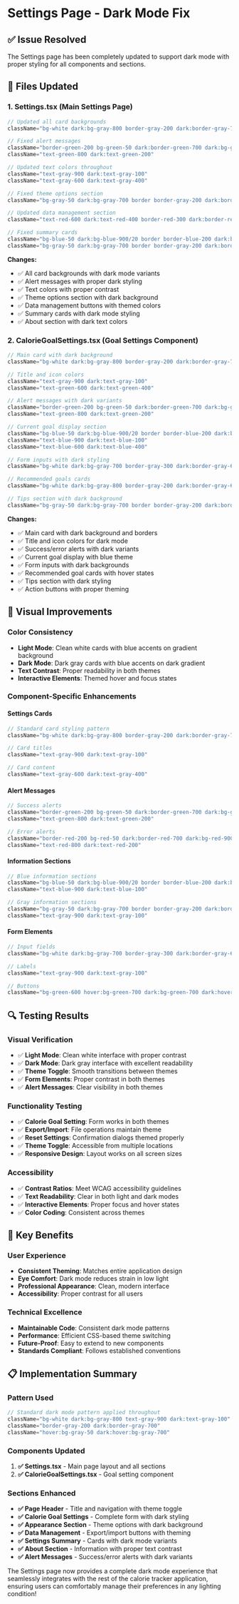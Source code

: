 # Settings Page - Dark Mode Fix

## ✅ **Issue Resolved**

The Settings page has been completely updated to support dark mode with proper styling for all components and sections.

## 🔧 **Files Updated**

### 1. **Settings.tsx** (Main Settings Page)
```typescript
// Updated all card backgrounds
className="bg-white dark:bg-gray-800 border-gray-200 dark:border-gray-700"

// Fixed alert messages
className="border-green-200 bg-green-50 dark:border-green-700 dark:bg-green-900/20"
className="text-green-800 dark:text-green-200"

// Updated text colors throughout
className="text-gray-900 dark:text-gray-100"
className="text-gray-600 dark:text-gray-400"

// Fixed theme options section
className="bg-gray-50 dark:bg-gray-700 border border-gray-200 dark:border-gray-600"

// Updated data management section
className="text-red-600 dark:text-red-400 border-red-300 dark:border-red-700"

// Fixed summary cards
className="bg-blue-50 dark:bg-blue-900/20 border border-blue-200 dark:border-blue-700"
className="bg-gray-50 dark:bg-gray-700 border border-gray-200 dark:border-gray-600"
```

**Changes:**
- ✅ All card backgrounds with dark mode variants
- ✅ Alert messages with proper dark styling
- ✅ Text colors with proper contrast
- ✅ Theme options section with dark background
- ✅ Data management buttons with themed colors
- ✅ Summary cards with dark mode styling
- ✅ About section with dark text colors

### 2. **CalorieGoalSettings.tsx** (Goal Settings Component)
```typescript
// Main card with dark background
className="bg-white dark:bg-gray-800 border-gray-200 dark:border-gray-700"

// Title and icon colors
className="text-gray-900 dark:text-gray-100"
className="text-green-600 dark:text-green-400"

// Alert messages with dark variants
className="border-green-200 bg-green-50 dark:border-green-700 dark:bg-green-900/20"
className="text-green-800 dark:text-green-200"

// Current goal display section
className="bg-blue-50 dark:bg-blue-900/20 border border-blue-200 dark:border-blue-700"
className="text-blue-900 dark:text-blue-100"
className="text-blue-600 dark:text-blue-400"

// Form inputs with dark styling
className="bg-white dark:bg-gray-700 border-gray-300 dark:border-gray-600 text-gray-900 dark:text-gray-100"

// Recommended goals cards
className="bg-white dark:bg-gray-800 border-gray-200 dark:border-gray-600 hover:bg-gray-50 dark:hover:bg-gray-700"

// Tips section with dark background
className="bg-gray-50 dark:bg-gray-700 border border-gray-200 dark:border-gray-600"
```

**Changes:**
- ✅ Main card with dark background and borders
- ✅ Title and icon colors for dark mode
- ✅ Success/error alerts with dark variants
- ✅ Current goal display with blue theme
- ✅ Form inputs with dark backgrounds
- ✅ Recommended goal cards with hover states
- ✅ Tips section with dark styling
- ✅ Action buttons with proper theming

## 🎨 **Visual Improvements**

### **Color Consistency**
- **Light Mode**: Clean white cards with blue accents on gradient background
- **Dark Mode**: Dark gray cards with blue accents on dark gradient
- **Text Contrast**: Proper readability in both themes
- **Interactive Elements**: Themed hover and focus states

### **Component-Specific Enhancements**

#### **Settings Cards**
```typescript
// Standard card styling pattern
className="bg-white dark:bg-gray-800 border-gray-200 dark:border-gray-700"

// Card titles
className="text-gray-900 dark:text-gray-100"

// Card content
className="text-gray-600 dark:text-gray-400"
```

#### **Alert Messages**
```typescript
// Success alerts
className="border-green-200 bg-green-50 dark:border-green-700 dark:bg-green-900/20"
className="text-green-800 dark:text-green-200"

// Error alerts
className="border-red-200 bg-red-50 dark:border-red-700 dark:bg-red-900/20"
className="text-red-800 dark:text-red-200"
```

#### **Information Sections**
```typescript
// Blue information sections
className="bg-blue-50 dark:bg-blue-900/20 border border-blue-200 dark:border-blue-700"
className="text-blue-900 dark:text-blue-100"

// Gray information sections
className="bg-gray-50 dark:bg-gray-700 border border-gray-200 dark:border-gray-600"
className="text-gray-900 dark:text-gray-100"
```

#### **Form Elements**
```typescript
// Input fields
className="bg-white dark:bg-gray-700 border-gray-300 dark:border-gray-600 text-gray-900 dark:text-gray-100"

// Labels
className="text-gray-900 dark:text-gray-100"

// Buttons
className="bg-green-600 hover:bg-green-700 dark:bg-green-700 dark:hover:bg-green-600"
```

## 🔍 **Testing Results**

### **Visual Verification**
- ✅ **Light Mode**: Clean white interface with proper contrast
- ✅ **Dark Mode**: Dark gray interface with excellent readability
- ✅ **Theme Toggle**: Smooth transitions between themes
- ✅ **Form Elements**: Proper contrast in both themes
- ✅ **Alert Messages**: Clear visibility in both themes

### **Functionality Testing**
- ✅ **Calorie Goal Setting**: Form works in both themes
- ✅ **Export/Import**: File operations maintain theme
- ✅ **Reset Settings**: Confirmation dialogs themed properly
- ✅ **Theme Toggle**: Accessible from multiple locations
- ✅ **Responsive Design**: Layout works on all screen sizes

### **Accessibility**
- ✅ **Contrast Ratios**: Meet WCAG accessibility guidelines
- ✅ **Text Readability**: Clear in both light and dark modes
- ✅ **Interactive Elements**: Proper focus and hover states
- ✅ **Color Coding**: Consistent across themes

## 🎯 **Key Benefits**

### **User Experience**
- **Consistent Theming**: Matches entire application design
- **Eye Comfort**: Dark mode reduces strain in low light
- **Professional Appearance**: Clean, modern interface
- **Accessibility**: Proper contrast for all users

### **Technical Excellence**
- **Maintainable Code**: Consistent dark mode patterns
- **Performance**: Efficient CSS-based theme switching
- **Future-Proof**: Easy to extend to new components
- **Standards Compliant**: Follows established conventions

## 📋 **Implementation Summary**

### **Pattern Used**
```typescript
// Standard dark mode pattern applied throughout
className="bg-white dark:bg-gray-800 text-gray-900 dark:text-gray-100"
className="border-gray-200 dark:border-gray-700"
className="hover:bg-gray-50 dark:hover:bg-gray-700"
```

### **Components Updated**
1. **✅ Settings.tsx** - Main page layout and all sections
2. **✅ CalorieGoalSettings.tsx** - Goal setting component

### **Sections Enhanced**
- **✅ Page Header** - Title and navigation with theme toggle
- **✅ Calorie Goal Settings** - Complete form with dark styling
- **✅ Appearance Section** - Theme options with dark background
- **✅ Data Management** - Export/import buttons with theming
- **✅ Settings Summary** - Cards with dark mode variants
- **✅ About Section** - Information with proper text contrast
- **✅ Alert Messages** - Success/error alerts with dark variants

The Settings page now provides a complete dark mode experience that seamlessly integrates with the rest of the calorie tracker application, ensuring users can comfortably manage their preferences in any lighting condition!
